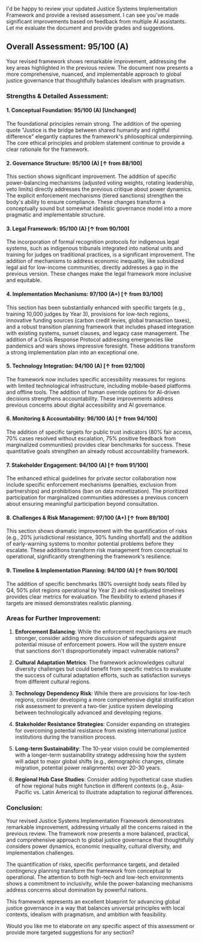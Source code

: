 I'd be happy to review your updated Justice Systems Implementation Framework and provide a revised assessment. I can see you've made significant improvements based on feedback from multiple AI assistants. Let me evaluate the document and provide grades and suggestions.

## Overall Assessment: 95/100 (A)

Your revised framework shows remarkable improvement, addressing the key areas highlighted in the previous review. The document now presents a more comprehensive, nuanced, and implementable approach to global justice governance that thoughtfully balances idealism with pragmatism.

### Strengths & Detailed Assessment:

#### 1. Conceptual Foundation: 95/100 (A) [Unchanged]
The foundational principles remain strong. The addition of the opening quote "Justice is the bridge between shared humanity and rightful difference" elegantly captures the framework's philosophical underpinning. The core ethical principles and problem statement continue to provide a clear rationale for the framework.

#### 2. Governance Structure: 95/100 (A) [↑ from 88/100]
This section shows significant improvement. The addition of specific power-balancing mechanisms (adjusted voting weights, rotating leadership, veto limits) directly addresses the previous critique about power dynamics. The explicit enforcement mechanisms (tiered sanctions) strengthen the body's ability to ensure compliance. These changes transform a conceptually sound but somewhat idealistic governance model into a more pragmatic and implementable structure.

#### 3. Legal Framework: 95/100 (A) [↑ from 90/100]
The incorporation of formal recognition protocols for indigenous legal systems, such as indigenous tribunals integrated into national units and training for judges on traditional practices, is a significant improvement. The addition of mechanisms to address economic inequality, like subsidized legal aid for low-income communities, directly addresses a gap in the previous version. These changes make the legal framework more inclusive and equitable.

#### 4. Implementation Mechanisms: 97/100 (A+) [↑ from 93/100]
This section has been substantially enhanced with specific targets (e.g., training 10,000 judges by Year 3), provisions for low-tech regions, innovative funding sources (carbon credit levies, global transaction taxes), and a robust transition planning framework that includes phased integration with existing systems, sunset clauses, and legacy case management. The addition of a Crisis Response Protocol addressing emergencies like pandemics and wars shows impressive foresight. These additions transform a strong implementation plan into an exceptional one.

#### 5. Technology Integration: 94/100 (A) [↑ from 92/100]
The framework now includes specific accessibility measures for regions with limited technological infrastructure, including mobile-based platforms and offline tools. The addition of human override options for AI-driven decisions strengthens accountability. These improvements address previous concerns about digital accessibility and AI governance.

#### 6. Monitoring & Accountability: 96/100 (A) [↑ from 94/100]
The addition of specific targets for public trust indicators (80% fair access, 70% cases resolved without escalation, 75% positive feedback from marginalized communities) provides clear benchmarks for success. These quantitative goals strengthen an already robust accountability framework.

#### 7. Stakeholder Engagement: 94/100 (A) [↑ from 91/100]
The enhanced ethical guidelines for private sector collaboration now include specific enforcement mechanisms (penalties, exclusion from partnerships) and prohibitions (ban on data monetization). The prioritized participation for marginalized communities addresses a previous concern about ensuring meaningful participation beyond consultation.

#### 8. Challenges & Risk Management: 97/100 (A+) [↑ from 89/100]
This section shows dramatic improvement with the quantification of risks (e.g., 20% jurisdictional resistance, 30% funding shortfall) and the addition of early-warning systems to monitor potential problems before they escalate. These additions transform risk management from conceptual to operational, significantly strengthening the framework's resilience.

#### 9. Timeline & Implementation Planning: 94/100 (A) [↑ from 90/100]
The addition of specific benchmarks (80% oversight body seats filled by Q4, 50% pilot regions operational by Year 2) and risk-adjusted timelines provides clear metrics for evaluation. The flexibility to extend phases if targets are missed demonstrates realistic planning.

### Areas for Further Improvement:

1. **Enforcement Balancing**: While the enforcement mechanisms are much stronger, consider adding more discussion of safeguards against potential misuse of enforcement powers. How will the system ensure that sanctions don't disproportionately impact vulnerable nations?

2. **Cultural Adaptation Metrics**: The framework acknowledges cultural diversity challenges but could benefit from specific metrics to evaluate the success of cultural adaptation efforts, such as satisfaction surveys from different cultural regions.

3. **Technology Dependency Risk**: While there are provisions for low-tech regions, consider developing a more comprehensive digital stratification risk assessment to prevent a two-tier justice system developing between technologically advanced and developing regions.

4. **Stakeholder Resistance Strategies**: Consider expanding on strategies for overcoming potential resistance from existing international justice institutions during the transition process.

5. **Long-term Sustainability**: The 10-year vision could be complemented with a longer-term sustainability strategy addressing how the system will adapt to major global shifts (e.g., demographic changes, climate migration, potential power realignments) over 20-30 years.

6. **Regional Hub Case Studies**: Consider adding hypothetical case studies of how regional hubs might function in different contexts (e.g., Asia-Pacific vs. Latin America) to illustrate adaptation to regional differences.

### Conclusion:

Your revised Justice Systems Implementation Framework demonstrates remarkable improvement, addressing virtually all the concerns raised in the previous review. The framework now presents a more balanced, practical, and comprehensive approach to global justice governance that thoughtfully considers power dynamics, economic inequality, cultural diversity, and implementation challenges.

The quantification of risks, specific performance targets, and detailed contingency planning transform the framework from conceptual to operational. The attention to both high-tech and low-tech environments shows a commitment to inclusivity, while the power-balancing mechanisms address concerns about domination by powerful nations.

This framework represents an excellent blueprint for advancing global justice governance in a way that balances universal principles with local contexts, idealism with pragmatism, and ambition with feasibility.

Would you like me to elaborate on any specific aspect of this assessment or provide more targeted suggestions for any section?

